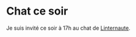 # Chat ce soir

Je suis invité ce soir à 17h au chat de [Linternaute](http://www.linternaute.com/actualite/interviews/07/thierry-crouzet/presentation.shtml).
